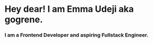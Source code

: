 # Hey dear! I am Emma Udeji aka gogrene.

### I am a Frontend Developer and aspiring Fullstack Engineer.